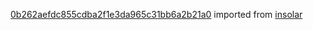 [0b262aefdc855cdba2f1e3da965c31bb6a2b21a0](https://github.com/insolar/insolar/commit/0b262aefdc855cdba2f1e3da965c31bb6a2b21a0) imported from [insolar](https://github.com/insolar/insolar)

